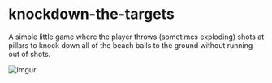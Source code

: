 # knockdown-the-targets

A simple little game where the player throws (sometimes exploding) shots at pillars to knock down all of the beach balls to the ground without running out of shots.

![Imgur](https://i.imgur.com/sIE6iHm.png)
